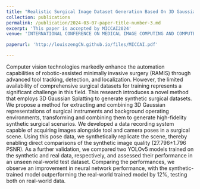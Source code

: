 ```yaml
---
title: "Realistic Surgical Image Dataset Generation Based On 3D Gaussian Splatting"
collection: publications
permalink: /publication/2024-03-07-paper-title-number-3.md
excerpt: 'This paper is accepted by MICCAI2024'
venue: 'INTERNATIONAL CONFERENCE ON MEDICAL IMAGE COMPUTING AND COMPUTER ASSISTED INTERVENTION(MICCAI) 2024'

paperurl: 'http://louiszengCN.github.io/files/MICCAI.pdf'

---
```


Computer vision technologies markedly enhance the automation capabilities of robotic-assisted minimally invasive surgery (RAMIS) through advanced tool tracking, detection, and localization. However, the limited availability of comprehensive surgical datasets for training represents a significant challenge in this field. This research introduces a novel method that employs 3D Gaussian Splatting to generate synthetic surgical datasets. We propose a method for extracting and combining 3D Gaussian representations of surgical instruments and background operating environments, transforming and combining them to generate high-fidelity synthetic surgical scenarios. We developed a data recording system capable of acquiring images alongside tool and camera poses in a surgical scene. Using this pose data, we synthetically replicate the scene, thereby enabling direct comparisons of the synthetic image quality (27.796±1.796 PSNR). As a further validation, we compared two YOLOv5 models trained on the synthetic and real data, respectively, and assessed their performance in an unseen real-world test dataset. Comparing the performances, we observe an improvement in neural network performance, with the synthetic-trained model outperforming the real-world trained model by 12%, testing both on real-world data.
